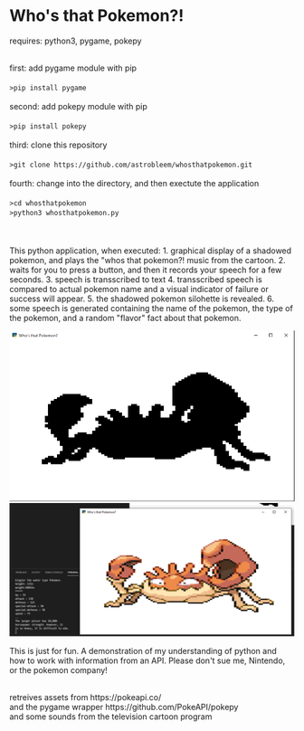 # Who's that Pokemon?!


requires: python3, pygame, pokepy

<br>
first: add pygame module with pip<br>
<code>
>pip install pygame
</code>

<br>
second: add pokepy module with pip<br>
<code>
>pip install pokepy
</code>

<br>
third: clone this repository<br>
<code>
>git clone https://github.com/astrobleem/whosthatpokemon.git
</code>

<br>
fourth: change into the directory, and then exectute the application<br>
<code>
>cd whosthatpokemon
>python3 whosthatpokemon.py
</code>
<br><br><br>
This python application, when executed:
1. graphical display of a shadowed pokemon, and plays the "whos that pokemon?! music from the cartoon.
2. waits for you to press a button, and then it records your speech for a few seconds.
3. speech is transscribed to text 
4. transscribed speech is compared to actual pokemon name and a visual indicator of failure or success will appear.
5. the shadowed pokemon silohette is revealed.
6. some speech is generated containing the name of the pokemon, the type of the pokemon, and a random "flavor" fact about that pokemon.




![pokemon hidden](https://github.com/astrobleem/pythontesting/blob/main/examplewindowkingler.png?raw=true)
<br>
![pokemon is revealed after hitting spacebar](https://github.com/astrobleem/pythontesting/blob/main/kinglerreveal.png?raw=true)


This is just for fun. A demonstration of my understanding of python and how to work with information from an API.
Please don't sue me, Nintendo, or the pokemon company!

<br>
retreives assets from https://pokeapi.co/
<br>
and the pygame wrapper https://github.com/PokeAPI/pokepy
<br>
and some sounds from the television cartoon program
<br>

